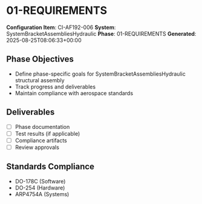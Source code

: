 # 01-REQUIREMENTS

**Configuration Item**: CI-AF192-006
**System**: SystemBracketAssembliesHydraulic
**Phase**: 01-REQUIREMENTS
**Generated**: 2025-08-25T08:06:33+00:00

## Phase Objectives
- Define phase-specific goals for SystemBracketAssembliesHydraulic structural assembly
- Track progress and deliverables
- Maintain compliance with aerospace standards

## Deliverables
- [ ] Phase documentation
- [ ] Test results (if applicable)
- [ ] Compliance artifacts
- [ ] Review approvals

## Standards Compliance
- DO-178C (Software)
- DO-254 (Hardware)
- ARP4754A (Systems)

